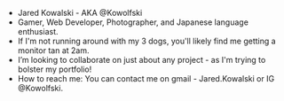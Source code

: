 - Jared Kowalski - AKA @Kowolfski
- Gamer, Web Developer, Photographer, and Japanese language enthusiast.
- If I'm not running around with my 3 dogs, you'll likely find me getting a monitor tan at 2am.
- I’m looking to collaborate on just about any project - as I'm trying to bolster my portfolio!
- How to reach me: You can contact me on gmail - Jared.Kowalski or IG @Kowolfski.

<!---
Kowolfski/Kowolfski is a ✨ special ✨ repository because its `README.md` (this file) appears on your GitHub profile.
You can click the Preview link to take a look at your changes.
--->
